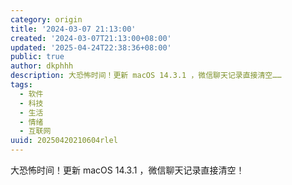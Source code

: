 ```yaml
---
category: origin
title: '2024-03-07 21:13:00'
created: '2024-03-07T21:13:00+08:00'
updated: '2025-04-24T22:38:36+08:00'
public: true
author: dkphhh
description: 大恐怖时间！更新 macOS 14.3.1 ，微信聊天记录直接清空……
tags:
  - 软件
  - 科技
  - 生活
  - 情绪
  - 互联网
uuid: 20250420210604rlel
---
```


大恐怖时间！更新 macOS 14.3.1 ，微信聊天记录直接清空！
